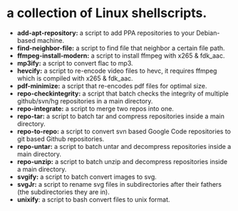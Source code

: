 # a collection of Linux shellscripts.

- **add-apt-repository:** a script to add PPA repositories to your Debian-based machine.  
- **find-neighbor-file:** a script to find file that neighbor a certain file path.
- **ffmpeg-install-modern:** a script to install ffmpeg with x265 & fdk_aac.
- **mp3ify:**   a script to convert flac to mp3.
- **hevcify:** a script to re-encode video files to hevc, it requires ffmpeg which is compiled with  x265 & fdk_aac.
- **pdf-minimize:**       a script that re-encodes pdf files for optimal size.
- **repo-checkintegrity:** a script that batch checks the integrity of multiple github/svn/hg repositories in a main directory.
- **repo-integrate:** a script to merge two repos into one.
- **repo-tar:** a script to batch tar and compress repositories inside a main directory.
- **repo-to-repo:** a script to convert svn based Google Code repositories to git based Github repositories.
- **repo-untar:** a script to batch untar and decompress repositories inside a main directory.
- **repo-unzip:** a script to batch unzip and decompress repositories inside a main directory.
- **svgify:** a script to batch convert images to svg.
- **svgJr:** a script to rename svg files in subdirectories after their fathers (the subdirectories they are in).
- **unixify**: a script to bash convert files to unix format.